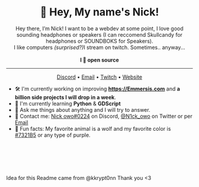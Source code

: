 <h1 align="center">👋 Hey, My name's Nick!</h1>

<p align="center">Hey there, I’m Nick! I want to be a webdev at some point, I love good sounding headphones or speakers (I can reccomend Skullcandy for headphones or SOUNDBOKS for Speakers).<br> I like computers <i>(surprised?)</i>I stream on twitch. Sometimes.. anyway...<br><br><strong>I 💜 open source</strong></p>

<hr>

<p align="center">
  <a href="https://discord.gg/hrnvkRcD5B">Discord</a> • <a href="mailto:Nickdoesstuff@proton.me">Email</a> • <a href="https://twitch.tv/N1ck_owo">Twitch</a> • <a href="https://N1cksstuff.github.io">Website</a>
</p>

- 🛠️ I'm currently working on improving **https://Emmersis.com** and **a billion side projects I will drop in a week**.
- 🌱 I'm currently learning **Python** & **GDScript**
- 💭 Ask me things about anything and I will try to answer.
- 📇 Contact me: [Nick owo#0224](https://discord.gg/hrnvkRcD5B) on Discord, [@N1ck_owo](https://twitter.com/N1ck_owo) on Twitter or per [Email](Nickdoesstuff@proton.me)
- 💜 Fun facts: My favorite animal is a wolf and my favorite color is [#7321B5](https://www.color-hex.com/color/7321b5) or any type of purple.
<br><br><br><br><br><br>

Idea for this Readme came from @kkrypt0nn 
Thank you <3
